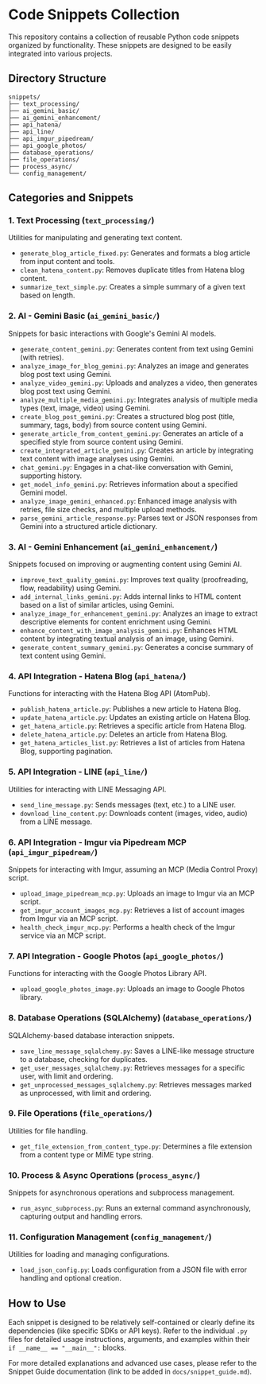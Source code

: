 # Code Snippets Collection

This repository contains a collection of reusable Python code snippets organized by functionality.
These snippets are designed to be easily integrated into various projects.

## Directory Structure

```
snippets/
├── text_processing/
├── ai_gemini_basic/
├── ai_gemini_enhancement/
├── api_hatena/
├── api_line/
├── api_imgur_pipedream/
├── api_google_photos/
├── database_operations/
├── file_operations/
├── process_async/
└── config_management/
```

## Categories and Snippets

### 1. Text Processing (`text_processing/`)
Utilities for manipulating and generating text content.
- `generate_blog_article_fixed.py`: Generates and formats a blog article from input content and tools.
- `clean_hatena_content.py`: Removes duplicate titles from Hatena blog content.
- `summarize_text_simple.py`: Creates a simple summary of a given text based on length.

### 2. AI - Gemini Basic (`ai_gemini_basic/`)
Snippets for basic interactions with Google's Gemini AI models.
- `generate_content_gemini.py`: Generates content from text using Gemini (with retries).
- `analyze_image_for_blog_gemini.py`: Analyzes an image and generates blog post text using Gemini.
- `analyze_video_gemini.py`: Uploads and analyzes a video, then generates blog post text using Gemini.
- `analyze_multiple_media_gemini.py`: Integrates analysis of multiple media types (text, image, video) using Gemini.
- `create_blog_post_gemini.py`: Creates a structured blog post (title, summary, tags, body) from source content using Gemini.
- `generate_article_from_content_gemini.py`: Generates an article of a specified style from source content using Gemini.
- `create_integrated_article_gemini.py`: Creates an article by integrating text content with image analyses using Gemini.
- `chat_gemini.py`: Engages in a chat-like conversation with Gemini, supporting history.
- `get_model_info_gemini.py`: Retrieves information about a specified Gemini model.
- `analyze_image_gemini_enhanced.py`: Enhanced image analysis with retries, file size checks, and multiple upload methods.
- `parse_gemini_article_response.py`: Parses text or JSON responses from Gemini into a structured article dictionary.

### 3. AI - Gemini Enhancement (`ai_gemini_enhancement/`)
Snippets focused on improving or augmenting content using Gemini AI.
- `improve_text_quality_gemini.py`: Improves text quality (proofreading, flow, readability) using Gemini.
- `add_internal_links_gemini.py`: Adds internal links to HTML content based on a list of similar articles, using Gemini.
- `analyze_image_for_enhancement_gemini.py`: Analyzes an image to extract descriptive elements for content enrichment using Gemini.
- `enhance_content_with_image_analysis_gemini.py`: Enhances HTML content by integrating textual analysis of an image, using Gemini.
- `generate_content_summary_gemini.py`: Generates a concise summary of text content using Gemini.

### 4. API Integration - Hatena Blog (`api_hatena/`)
Functions for interacting with the Hatena Blog API (AtomPub).
- `publish_hatena_article.py`: Publishes a new article to Hatena Blog.
- `update_hatena_article.py`: Updates an existing article on Hatena Blog.
- `get_hatena_article.py`: Retrieves a specific article from Hatena Blog.
- `delete_hatena_article.py`: Deletes an article from Hatena Blog.
- `get_hatena_articles_list.py`: Retrieves a list of articles from Hatena Blog, supporting pagination.

### 5. API Integration - LINE (`api_line/`)
Utilities for interacting with LINE Messaging API.
- `send_line_message.py`: Sends messages (text, etc.) to a LINE user.
- `download_line_content.py`: Downloads content (images, video, audio) from a LINE message.

### 6. API Integration - Imgur via Pipedream MCP (`api_imgur_pipedream/`)
Snippets for interacting with Imgur, assuming an MCP (Media Control Proxy) script.
- `upload_image_pipedream_mcp.py`: Uploads an image to Imgur via an MCP script.
- `get_imgur_account_images_mcp.py`: Retrieves a list of account images from Imgur via an MCP script.
- `health_check_imgur_mcp.py`: Performs a health check of the Imgur service via an MCP script.

### 7. API Integration - Google Photos (`api_google_photos/`)
Functions for interacting with the Google Photos Library API.
- `upload_google_photos_image.py`: Uploads an image to Google Photos library.

### 8. Database Operations (SQLAlchemy) (`database_operations/`)
SQLAlchemy-based database interaction snippets.
- `save_line_message_sqlalchemy.py`: Saves a LINE-like message structure to a database, checking for duplicates.
- `get_user_messages_sqlalchemy.py`: Retrieves messages for a specific user, with limit and ordering.
- `get_unprocessed_messages_sqlalchemy.py`: Retrieves messages marked as unprocessed, with limit and ordering.

### 9. File Operations (`file_operations/`)
Utilities for file handling.
- `get_file_extension_from_content_type.py`: Determines a file extension from a content type or MIME type string.

### 10. Process & Async Operations (`process_async/`)
Snippets for asynchronous operations and subprocess management.
- `run_async_subprocess.py`: Runs an external command asynchronously, capturing output and handling errors.

### 11. Configuration Management (`config_management/`)
Utilities for loading and managing configurations.
- `load_json_config.py`: Loads configuration from a JSON file with error handling and optional creation.

## How to Use

Each snippet is designed to be relatively self-contained or clearly define its dependencies (like specific SDKs or API keys). Refer to the individual `.py` files for detailed usage instructions, arguments, and examples within their `if __name__ == "__main__":` blocks.

For more detailed explanations and advanced use cases, please refer to the Snippet Guide documentation (link to be added in `docs/snippet_guide.md`).
